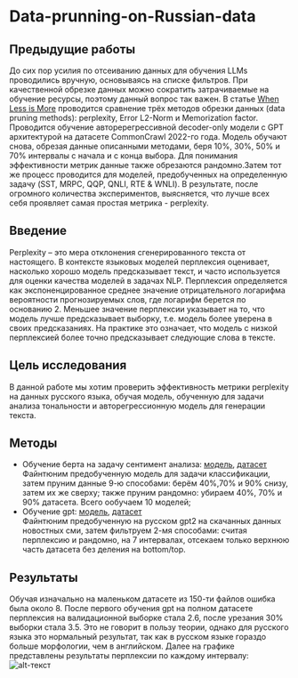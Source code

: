 # Data-prunning-on-Russian-data
## Предыдущие работы
До сих пор усилия по отсеиванию данных для обучения LLMs проводились вручную, основываясь на списке фильтров. При качественной обрезке данных можно сократить затрачиваемые на обучение ресурсы, поэтому данный вопрос так важен. В статье [When Less is More](https://arxiv.org/pdf/2309.04564.pdf) проводится сравнение трёх методов обрезки данных (data pruning methods): perplexity, Error L2-Norm и Memorization factor. Проводится обучение авторерегрессивной decoder-only модели с GPT архитектурой на датасете CommonCrawl 2022-го года. Модель обучают снова, обрезая данные описанными методами, беря 10%, 30%, 50% и 70% интервалы с начала и с конца выбора.  Для понимания эффективности метрик данные также обрезаются рандомно.Затем тот же процесс проводится для моделей, предобученных на определенную задачу (SST, MRPC, QQP, QNLI, RTE & WNLI). В результате, после огромного количества экспериментов, выясняется, что лучше всех себя проявляет самая простая метрика - perplexity. 
## Введение
Perplexity –  это мера отклонения сгенерированного текста от настоящего.
В контексте языковых моделей перплексия оценивает, насколько хорошо модель предсказывает текст, и часто используется для оценки качества моделей в задачах NLP.
Перплексия определяется как экспоненцированное среднее значение отрицательного логарифма вероятности прогнозируемых слов, где логарифм берется по основанию 2. Меньшее значение перплексии указывает на то, что модель лучше предсказывает выборку, т.е. модель более уверена в своих предсказаниях. На практике это означает, что модель с низкой перплексией более точно предсказывает следующие слова в тексте.
## Цель исследования
В данной работе мы хотим проверить эффективность метрики perplexity на данных русского языка, обучая модель, обученную для задачи анализа тональности и авторегрессионную модель для генерации текста.
## Методы
* Обучение берта на задачу сентимент анализа: [модель](https://huggingface.co/cointegrated/rubert-tiny), [датасет](https://www.kaggle.com/competitions/sentiment-analysis-in-russian/overview)  
Файнтюним предобученную модель для задачи классификации, затем пруним данные 9-ю способами: берём 40%,70% и 90% снизу, затем их же сверху; также пруним рандомно: убираем 40%, 70% и 90% датасета. Всего ообучаем 10 моделей;
* Обучение gpt: [модель](https://huggingface.co/ai-forever/rugpt3small_based_on_gpt2), [датасет](https://github.com/TatianaShavrina/taiga_site/blob/master/corpus/nplus1.md)  
Файнтюним предобученную на русском gpt2 на скачанных данных новостных сми, затем фильтруем 2-мя способами: считая перплексию и рандомно, на 7 интервалах, отсекаем только верхнюю часть датасета без деления на bottom/top.
## Результаты
Обучая изначально на маленьком датасете из 150-ти файлов ошибка была около 8. После первого обучения gpt на полном датасете перплексия на валидационной выборке стала 2.6, после урезания 30% выборки стала 3.5. Это не говорит в пользу теории, однако для русского языка это нормальный результат, так как в русском языке гораздо больше морфологии, чем в английском. Далее на графике представлены результаты перплексии по каждому интервалу:
![alt-текст](https://github.com/ssakk/Data-prunning-on-Russian-data/blob/main/rugpt_results.png )


